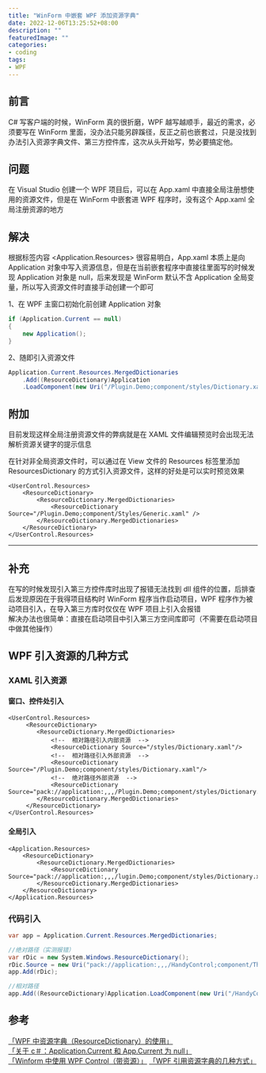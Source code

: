```yaml
---
title: "WinForm 中嵌套 WPF 添加资源字典"
date: 2022-12-06T13:25:52+08:00
description: ""
featuredImage: ""
categories:
- coding
tags:
- WPF
---
```


## 前言

C# 写客户端的时候，WinForm 真的很折磨，WPF 越写越顺手，最近的需求，必须要写在 WinForm 里面，没办法只能另辟蹊径，反正之前也嵌套过，只是没找到办法引入资源字典文件、第三方控件库，这次从头开始写，势必要搞定他。

## 问题

在 Visual Studio 创建一个 WPF 项目后，可以在 App.xaml 中直接全局注册想使用的资源文件，但是在 WinForm 中嵌套进 WPF 程序时，没有这个 App.xaml 全局注册资源的地方

## 解决

根据标签内容 <Application.Resources> 很容易明白，App.xaml 本质上是向 Application 对象中写入资源信息，但是在当前嵌套程序中直接往里面写的时候发现 Application 对象是 null，后来发现是 WinForm 默认不含 Application 全局变量，所以写入资源文件时直接手动创建一个即可

1、在 WPF 主窗口初始化前创建 Application 对象

```C#
if (Application.Current == null)
{
    new Application();
}
```

2、随即引入资源文件

```C#
Application.Current.Resources.MergedDictionaries
    .Add((ResourceDictionary)Application
    .LoadComponent(new Uri("/Plugin.Demo;component/styles/Dictionary.xaml", UriKind.Relative)));
```

## 附加

目前发现这样全局注册资源文件的弊病就是在 XAML 文件编辑预览时会出现无法解析资源关键字的提示信息

在针对非全局资源文件时，可以通过在 View 文件的 Resources 标签里添加 ResourcesDictionary 的方式引入资源文件，这样的好处是可以实时预览效果

```XAML
<UserControl.Resources>
    <ResourceDictionary>
        <ResourceDictionary.MergedDictionaries>
            <ResourceDictionary Source="/Plugin.Demo;component/Styles/Generic.xaml" />
        </ResourceDictionary.MergedDictionaries>
    </ResourceDictionary>
</UserControl.Resources>
```

---

## 补充

在写的时候发现引入第三方控件库时出现了报错无法找到 dll 组件的位置，后排查后发现原因在于我得项目结构时 WinForm 程序当作启动项目，WPF 程序作为被动项目引入，在导入第三方库时仅仅在 WPF 项目上引入会报错  
解决办法也很简单：直接在启动项目中引入第三方空间库即可（不需要在启动项目中做其他操作）

## WPF 引入资源的几种方式

### XAML 引入资源

#### 窗口、控件处引入

```XAML
<UserControl.Resources>
     <ResourceDictionary>
        <ResourceDictionary.MergedDictionaries>
            <!--  相对路径引入内部资源  -->
            <ResourceDictionary Source="/styles/Dictionary.xaml"/>
            <!--  相对路径引入外部资源  -->
            <ResourceDictionary Source="/Plugin.Demo;component/styles/Dictionary.xaml"/>
            <!--  绝对路径外部资源  -->
            <ResourceDictionary Source="pack://application:,,,/Plugin.Demo;component/styles/Dictionary.xaml"/>
        </ResourceDictionary.MergedDictionaries>
     </ResourceDictionary>
</UserControl.Resources>
```

#### 全局引入

```XAML
<Application.Resources>
    <ResourceDictionary>
        <ResourceDictionary.MergedDictionaries>
            <ResourceDictionary Source="pack://application:,,,/lugin.Demo;component/styles/Dictionary.xaml"/>
        </ResourceDictionary.MergedDictionaries>
    </ResourceDictionary>
</Application.Resources>
```

### 代码引入

```C#
var app = Application.Current.Resources.MergedDictionaries;

//绝对路径（实测报错）
var rDic = new System.Windows.ResourceDictionary();
rDic.Source = new Uri("pack://application:,,,/HandyControl;component/Themes/Theme.xaml", UriKind.Absolute);
app.Add(rDic);

//相对路径
app.Add((ResourceDictionary)Application.LoadComponent(new Uri("/HandyControl;component/Themes/SkinDefault.xaml", UriKind.Relative)));
```

## 参考

[「WPF 中资源字典（ResourceDictionary）的使用」](https://blog.csdn.net/SQWH_SSGS/article/details/109717719)  
[「关于 c＃：Application.Current 和 App.Current 为 null」](https://www.codenong.com/39644256/)  
[「Winform 中使用 WPF Control（带资源）」](https://www.cnblogs.com/zhaofeng-shu33/p/11204105.html)
[「WPF 引用资源字典的几种方式」](https://blog.csdn.net/vonlycn/article/details/115920929)